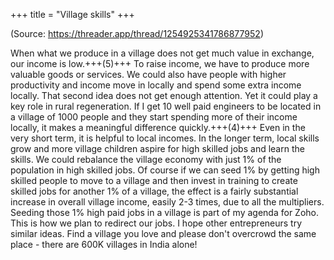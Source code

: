 +++
title = "Village skills"
+++

(Source: https://threader.app/thread/1254925341786877952)

When what we produce in a village does not get much value in exchange, our income is low.+++(5)+++ To raise income, we have to produce more valuable goods or services. We could also have people with higher productivity and income move in locally and spend some extra income locally. That second idea does not get enough attention. Yet it could play a key role in rural regeneration. If I get 10 well paid engineers to be located in a village of 1000 people and they start spending more of their income locally, it makes a meaningful difference quickly.+++(4)+++ Even in the very short term, it is helpful to local incomes. In the longer term, local skills grow and more village children aspire for high skilled jobs and learn the skills. We could rebalance the village economy with just 1% of the population in high skilled jobs. Of course if we can seed 1% by getting high skilled people to move to a village and then invest in training to create skilled jobs for another 1% of a village, the effect is a fairly substantial increase in overall village income, easily 2-3 times, due to all the multipliers. Seeding those 1% high paid jobs in a village is part of my agenda for Zoho. This is how we plan to redirect our jobs. I hope other entrepreneurs try similar ideas. Find a village you love and please don't overcrowd the same place - there are 600K villages in India alone! 